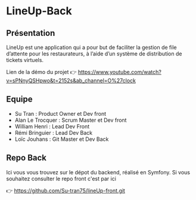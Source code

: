 # LineUp-Back

## Présentation 
LineUp est une application qui a pour but de faciliter la gestion de file d’attente pour les restaurateurs, à l’aide d’un système de distribution de tickets virtuels.

Lien de la démo du projet :point_right: https://www.youtube.com/watch?v=sPNnyQSHpwo&t=2152s&ab_channel=O%27clock

## Equipe 
- Su Tran : Product Owner et Dev front
- Alan Le Trocquer : Scrum Master et Dev front
- William Henri : Lead Dev Front
- Rémi Bringuier : Lead Dev Back
- Loïc Jouhans : Git Master et Dev Back

## Repo Back
Ici vous vous trouvez sur le dépot du backend, réalisé en Symfony. Si vous souhaitez consulter le repo front c'est par ici 

:point_right: https://github.com/Su-tran75/lineUp-front.git
